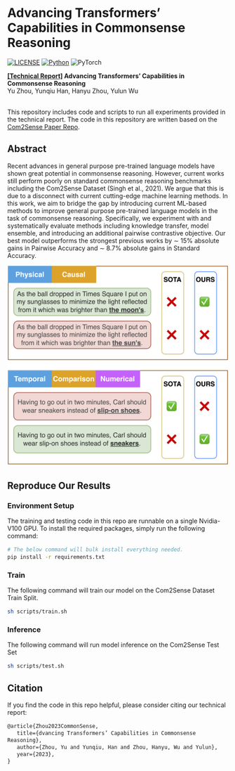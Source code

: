 # Advancing Transformers’ Capabilities in Commonsense Reasoning

[![LICENSE](https://img.shields.io/badge/license-MIT-green)](./LICENSE)
[![Python](https://img.shields.io/badge/python-3.6-blue)](https://www.python.org/)
![PyTorch](https://img.shields.io/badge/pytorch-1.5-yellow)

**[[Technical Report]](https://bryanzhou008.github.io/files/com2sense.pdf) Advancing Transformers’ Capabilities in Commonsense Reasoning**<br>
Yu Zhou, Yunqiu Han, Hanyu Zhou, Yulun Wu<br><br>

This repository includes code and scripts to run all experiments provided in the technical report. The code in this repository are written based on the [Com2Sense Paper Repo](https://github.com/PlusLabNLP/Com2Sense).


## Abstract
Recent advances in general purpose pre-trained language models have shown great potential
in commonsense reasoning. However, current works still perform poorly on standard commonsense reasoning benchmarks including the Com2Sense Dataset (Singh et al., 2021). We argue that this is due to a disconnect with current cutting-edge machine learning methods. In this work, we aim to bridge the gap by introducing current ML-based methods to improve general purpose pre-trained language models in the task of commonsense reasoning. Specifically, we experiment with and systematically evaluate methods including knowledge transfer, model ensemble, and introducing an additional pairwise contrastive objective. Our best model outperforms the strongest previous works by ∼ 15% absolute gains in Pairwise Accuracy and ∼ 8.7% absolute gains in Standard Accuracy.

![](./media/example.png)

## Reproduce Our Results

### Environment Setup

The training and testing code in this repo are runnable on a single Nvidia-V100 GPU. To install the required packages, simply run the following command:

```bash
# The below command will bulk install everything needed.
pip install -r requirements.txt
```

### Train

The following command will train our model on the Com2Sense Dataset Train Split.

```bash
sh scripts/train.sh
```


### Inference

The following command will run model inference on the Com2Sense Test Set

```bash
sh scripts/test.sh
```



## Citation

If you find the code in this repo helpful, please consider citing our technical report:

```
@article{Zhou2023CommonSense,
   title={dvancing Transformers’ Capabilities in Commonsense Reasoning},
   author={Zhou, Yu and Yunqiu, Han and Zhou, Hanyu, Wu and Yulun},
   year={2023},
}
```